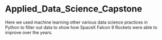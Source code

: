 # Applied_Data_Science_Capstone
Here we used machine learning other various data science practices in Python to filter out data to show how SpaceX Falcon 9 Rockets were able to improve over the years.

